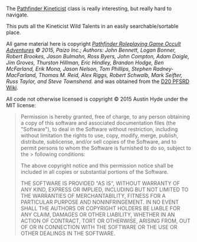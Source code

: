 The [Pathfinder Kineticist](http://www.d20pfsrd.com/occult-adventures/occult-classes/kineticist) class is really interesting, but really hard to navigate.

This puts all the Kineticist Wild Talents in an easily searchable/sortable place.

All game material here is copyright *[Pathfinder Roleplaying Game Occult Adventures](http://www.amazon.com/gp/product/1601257627/ref=as_li_qf_sp_asin_il_tl?ie=UTF8&camp=1789&creative=9325&creativeASIN=1601257627&linkCode=as2&tag=httpwwwd20pfs-20&linkId=ELGGECEYOTIJJGA6) © 2015, Paizo Inc.; Authors: John Bennett, Logan Bonner, Robert Brookes, Jason Bulmahn, Ross Byers, John Compton, Adam Daigle, Jim Groves, Thurston Hillman, Eric Hindley, Brandon Hodge, Ben McFarland, Erik Mona, Jason Nelson, Tom Phillips, Stephen Radney-MacFarland, Thomas M. Reid, Alex Riggs, Robert Schwalb, Mark Seifter, Russ Taylor, and Steve Townshend.* and was obtained from the [D20 PFSRD Wiki](http://www.d20pfsrd.com/occult-adventures/occult-classes/kineticist).

All code not otherwise licensed is copyright © 2015 Austin Hyde under the MIT license:

> Permission is hereby granted, free of charge, to any person obtaining a copy of this software and associated documentation files (the "Software"), to deal in the Software without restriction, including without limitation the rights to use, copy, modify, merge, publish, distribute, sublicense, and/or sell copies of the Software, and to permit persons to whom the Software is furnished to do so, subject to the > following conditions:
>
> The above copyright notice and this permission notice shall be included in all copies or substantial portions of the Software.
>
> THE SOFTWARE IS PROVIDED "AS IS", WITHOUT WARRANTY OF ANY KIND, EXPRESS OR IMPLIED, INCLUDING BUT NOT LIMITED TO THE WARRANTIES OF MERCHANTABILITY, FITNESS FOR A PARTICULAR PURPOSE AND NONINFRINGEMENT. IN NO EVENT SHALL THE AUTHORS OR COPYRIGHT HOLDERS BE LIABLE FOR ANY CLAIM, DAMAGES OR OTHER LIABILITY, WHETHER IN AN ACTION OF CONTRACT, TORT OR OTHERWISE, ARISING FROM, OUT OF OR IN CONNECTION WITH THE SOFTWARE OR THE USE OR OTHER DEALINGS IN THE SOFTWARE.